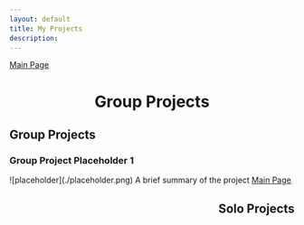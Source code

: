 ```yaml
---
layout: default
title: My Projects
description: 
---
```


<p align="center">

<a href="./index.html" class="btn">Main Page</a>

</p>

<h1 style="text-align:center">Group Projects</h1>

## Group Projects

<h3>Group Project Placeholder 1</h3>
![placeholder](./placeholder.png)
A brief summary of the project <a align="right" href="./index.html" class="btn">Main Page</a>

<h2 style="text-align:right">Solo Projects</h2>

